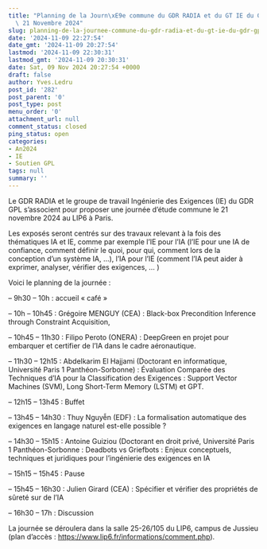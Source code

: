 ```yaml
---
title: "Planning de la Journ\xE9e commune du GDR RADIA et du GT IE du GDR GPL \u2013\
  \ 21 Novembre 2024"
slug: planning-de-la-journee-commune-du-gdr-radia-et-du-gt-ie-du-gdr-gpl-21-novembre-2024
date: '2024-11-09 22:27:54'
date_gmt: '2024-11-09 20:27:54'
lastmod: '2024-11-09 22:30:31'
lastmod_gmt: '2024-11-09 20:30:31'
date: Sat, 09 Nov 2024 20:27:54 +0000
draft: false
author: Yves.Ledru
post_id: '282'
post_parent: '0'
post_type: post
menu_order: '0'
attachment_url: null
comment_status: closed
ping_status: open
categories:
- An2024
- IE
- Soutien GPL
tags: null
summary: ''
---
```


Le GDR RADIA et le groupe de travail Ingénierie des Exigences (IE) du GDR GPL s’associent pour proposer une journée d’étude commune le 21 novembre 2024 au LIP6 à Paris.

Les exposés seront centrés sur des travaux relevant à la fois des thématiques IA et IE, comme par exemple l’IE pour l’IA (l’IE pour une IA de confiance, comment définir le quoi, pour qui, comment lors de la conception d’un système IA, …), l’IA pour l’IE (comment l’IA peut aider à exprimer, analyser, vérifier des exigences, … )

Voici le planning de la journée :

– 9h30 – 10h : accueil « café »

– 10h – 10h45 : Grégoire MENGUY (CEA) : Black-box Precondition Inference through Constraint Acquisition,

– 10h45 – 11h30 : Filipo Peroto (ONERA) : DeepGreen en projet pour embarquer et certifier de l’IA dans le cadre aéronautique.

– 11h30 – 12h15 : Abdelkarim El Hajjami (Doctorant en informatique, Université Paris 1 Panthéon-Sorbonne) : Évaluation Comparée des Techniques d’IA pour la Classification des Exigences : Support Vector Machines (SVM), Long Short-Term Memory (LSTM) et GPT.

– 12h15 – 13h45 : Buffet

– 13h45 – 14h30 : Thuy Nguyễn (EDF) : La formalisation automatique des exigences en langage naturel est-elle possible ?

– 14h30 – 15h15 : Antoine Guiziou (Doctorant en droit privé, Université Paris 1 Panthéon-Sorbonne : Deadbots vs Griefbots : Enjeux conceptuels, techniques et juridiques pour l’ingénierie des exigences en IA

– 15h15 – 15h45 : Pause

– 15h45 – 16h30 : Julien Girard (CEA) : Spécifier et vérifier des propriétés de sûreté sur de l’IA

– 16h30 – 17h : Discussion

La journée se déroulera dans la salle 25-26/105 du LIP6, campus de Jussieu (plan d’accès : <https://www.lip6.fr/informations/comment.php>).
